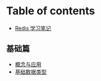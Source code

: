 # Table of contents

* [Redis 学习笔记](README.md)

## 基础篇

* [概念与应用](ji-chu-pian/quickstart.md)
* [基础数据类型](ji-chu-pian/publish-your-docs.md)
